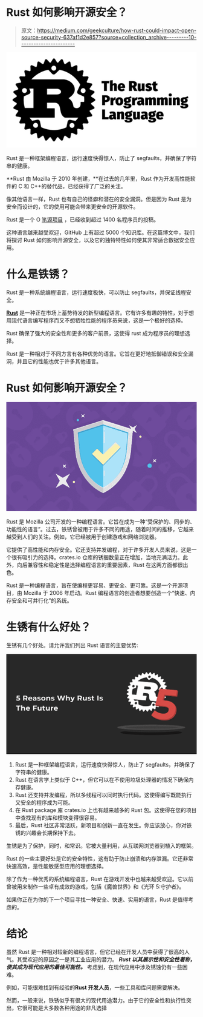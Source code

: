 # Rust 如何影响开源安全？

> 原文：<https://medium.com/geekculture/how-rust-could-impact-open-source-security-637af1d2e857?source=collection_archive---------10----------------------->

![](img/2b8403b5c6e11f4e2e3c65f63808d0bf.png)

Rust 是一种框架编程语言，运行速度快得惊人，防止了 segfaults，并确保了字符串的健康。

**Rust 由 Mozilla 于 2010 年创建，**在过去的几年里，Rust 作为开发高性能软件的 C 和 C++的替代品，已经获得了广泛的关注。

像其他语言一样，Rust 也有自己的怪癖和潜在的安全漏洞。但是因为 Rust 是为安全而设计的，它的使用可能会带来更安全的开源软件。

Rust 是一个 O [笔源项目](https://codersera.com/blog/open-source-projects-for-beginners/) ，已经收到超过 1400 名程序员的投稿。

这种语言越来越受欢迎，GitHub 上有超过 5000 个知识库。在这篇博文中，我们将探讨 Rust 如何影响开源安全，以及它的独特特性如何使其非常适合数据安全应用。

# 什么是铁锈？

Rust 是一种系统编程语言，运行速度极快，可以防止 segfaults，并保证线程安全。

[**Rust**](https://codersera.com/blog/learn-rust-programming-language-in-5-mins/) 是一种正在市场上蓄势待发的新型编程语言。它有许多有趣的特性，对于想用现代语言编写程序而又不想牺牲性能的程序员来说，这是一个极好的选择。

Rust 确保了强大的安全性和更多的客户前景，这使得 rust 成为程序员的理想选择。

Rust 是一种相对于不同方言有各种优势的语言。它旨在更好地抵御错误和安全漏洞，并且它的性能也优于许多其他语言。

# Rust 如何影响开源安全？

![](img/90e3e96befd765f33984bcb676c0b97d.png)

Rust 是 Mozilla 公司开发的一种编程语言。它旨在成为一种“受保护的、同步的、功能性的语言”。过去，铁锈曾被用于许多不同的用途，随着时间的推移，它越来越受到人们的关注。例如，它已经被用于创建游戏和网络浏览器。

它提供了高性能和内存安全。它还支持并发编程，对于许多开发人员来说，这是一个很有吸引力的选择。crates.io 仓库的锈捆数量正在增加，当地充满活力。此外，向后兼容性和稳定性是选择编程语言的重要因素，Rust 在这两方面都很出色。

Rust 是一种编程语言，旨在使编程更容易、更安全、更可靠。这是一个开源项目，由 Mozilla 于 2006 年启动。Rust 编程语言的创造者想要创造一个“快速、内存安全和可并行化”的系统。

# 生锈有什么好处？

生锈有几个好处。请允许我们列出 Rust 语言的主要优势:

![](img/6151c636733821d943ab507c77d4845e.png)

1.  Rust 是一种框架编程语言，运行速度快得惊人，防止了 segfaults，并确保了字符串的健康。
2.  Rust 在语言学上类似于 C++，但它可以在不使用垃圾处理器的情况下确保内存健康。
3.  Rust 还支持并发编程，所以多线程可以同时执行代码。这使得编写既能执行又安全的程序成为可能。
4.  在 Rust package 库 crates.io 上也有越来越多的 Rust 包。这使得在您的项目中查找现有的库和模块变得很容易。
5.  最后，Rust 社区非常活跃，新项目和创新一直在发生。你应该放心，你对铁锈的兴趣会长期保持下去。

生锈是为了保护，同时，和常识。它被大量利用，从互联网浏览器到植入的框架。

Rust 的一些主要好处是它的安全特性，这有助于防止崩溃和内存泄漏。它还非常快速高效，是性能敏感型应用的理想选择。

除了作为一种优秀的系统编程语言，Rust 在游戏开发中也越来越受欢迎。它以前曾被用来制作一些卓有成效的游戏，包括《魔兽世界》和《光环 5:守护者》。

如果你正在为你的下一个项目寻找一种安全、快速、实用的语言，Rust 是值得考虑的。

# 结论

虽然 Rust 是一种相对较新的编程语言，但它已经在开发人员中获得了很高的人气。其受欢迎的原因之一是其工业应用的潜力。 ***Rust 以其展示性和安全性著称，使其成为现代应用的最佳可能性。*** 考虑到，在现代应用中涉及锈蚀仍有一些困难。

例如，可能很难找到有经验的**Rust 开发人员**，一些工具和库问题需要解决。

然而，一般来说，铁锈似乎有很大的现代用途潜力。由于它的安全性和执行性突出，它很可能是大多数各种用途的非凡选择